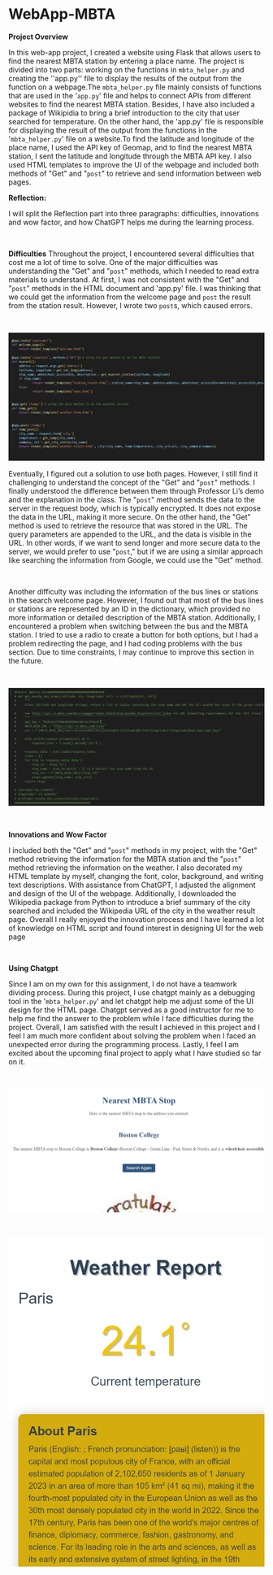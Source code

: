 # WebApp-MBTA
**Project Overview**
<br>

In this web-app project, I created a website using Flask that allows users to find the nearest MBTA station by entering a place name. The project is divided into two parts: working on the functions in `mbta_helper.py` and creating the ''app.py'' file to display the results of the output from the function on a webpage.The `mbta_helper.py` file mainly consists of functions that are used in the '`app.py`' file and helps to connect APIs from different websites to find the nearest MBTA station. Besides, I have also included a package of Wikipidia to bring a brief introduction to the city that user searched for temperature. On the other hand, the 'app.py' file is responsible for displaying the result of the output from the functions in the '`mbta_helper.py`' file on a website.To find the latitude and longitude of the place name, I used the API key of Geomap, and to find the nearest MBTA station, I sent the latitude and longitude through the MBTA API key. I also used HTML templates to improve the UI of the webpage and included both methods of "Get" and "`post`" to retrieve and send information between web pages.
<br>

**Reflection:**
<br>

I will split the Reflection part into three paragraphs: difficulties, innovations and wow factor, and how ChatGPT helps me during the learning process.

<br>

**Difficulties**
Throughout the project, I encountered several difficulties that cost me a lot of time to solve. One of the major difficulties was understanding the "Get" and "`post`" methods, which I needed to read extra materials to understand. At first, I was not consistent with the "Get" and "`post`" methods in the HTML document and 'app.py' file. I was thinking that we could get the information from the welcome page and `post` the result from the station result. However, I wrote two `post`s, which caused errors.

<br>


![dif1](static/diff1.png)

Eventually, I figured out a solution to use both pages. However, I still find it challenging to understand the concept of the "Get" and "`post`" methods. I finally understood the difference between them through Professor Li’s demo and the explanation in the class. The "`post`" method sends the data to the server in the request body, which is typically encrypted. It does not expose the data in the URL, making it more secure. On the other hand, the "Get" method is used to retrieve the resource that was stored in the URL. The query parameters are appended to the URL, and the data is visible in the URL. In other words, if we want to send longer and more secure data to the server, we would prefer to use "`post`," but if we are using a similar approach like searching the information from Google, we could use the "Get" method.


<br>

Another difficulty was including the information of the bus lines or stations in the search welcome page. However, I found out that most of the bus lines or stations are represented by an ID in the dictionary, which provided no more information or detailed description of the MBTA station. Additionally, I encountered a problem when switching between the bus and the MBTA station. I tried to use a radio to create a button for both options, but I had a problem redirecting the page, and I had coding problems with the bus section. Due to time constraints, I may continue to improve this section in the future.

<br>

![dis2](static/diff2.png)

<br>

**Innovations and Wow Factor**
<br>

I included both the "Get" and "`post`" methods in my project, with the "Get" method retrieving the information for the MBTA station and the "`post`" method retrieving the information on the weather. I also decorated my HTML template by myself, changing the font, color, background, and writing text descriptions. With assistance from ChatGPT, I adjusted the alignment and design of the UI of the webpage. Additionally, I downloaded the Wikipedia package from Python to introduce a brief summary of the city searched and included the Wikipedia URL of the city in the weather result page. Overall I really enjoyed the innovation process and I have learned a lot of knowledge on HTML script and found interest in designing UI for the web page

<br>

**Using Chatgpt**
<br>

Since I am on my own for this assignment, I do not have a teamwork dividing process. During this project, I use chatgpt mainly as a debugging tool in the '``mbta_helper.py``' and let chatgpt help me adjust some of the UI design for the HTML page. Chatgpt served as a good instructor for me to help me find the answer to the problem while I face difficulties during the project. Overall, I am satisfied with the result I achieved in this project and I feel I am much more confident about solving the problem when I faced an unexpected error during the programming process. Lastly, I feel I am excited about the upcoming final project to apply what I have studied so far on it.

<br>

![mbta](static/MBTA_report.png)

<br>

![weather](static/weather%20report.png)